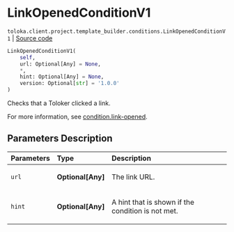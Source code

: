 # LinkOpenedConditionV1
`toloka.client.project.template_builder.conditions.LinkOpenedConditionV1` | [Source code](https://github.com/Toloka/toloka-kit/blob/v1.2.3/src/client/project/template_builder/conditions.py#L145)

```python
LinkOpenedConditionV1(
    self,
    url: Optional[Any] = None,
    *,
    hint: Optional[Any] = None,
    version: Optional[str] = '1.0.0'
)
```

Checks that a Toloker clicked a link.


For more information, see [condition.link-opened](https://toloka.ai/docs/template-builder/reference/condition.link-opened).

## Parameters Description

| Parameters | Type | Description |
| :----------| :----| :-----------|
`url`|**Optional\[Any\]**|<p>The link URL.</p>
`hint`|**Optional\[Any\]**|<p>A hint that is shown if the condition is not met.</p>
